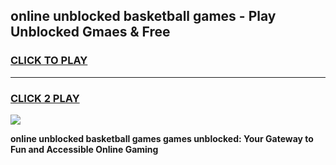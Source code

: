 
## online unblocked basketball games - Play Unblocked Gmaes & Free
<h3>
<a href="https://premium.freeplayer.one?title=online_unblocked_basketball_games&ref=19F">CLICK TO PLAY</a></h3>
<hr>

<h3>
<a href="https://premium.freeplayer.one?title=online_unblocked_basketball_games&ref=19F">CLICK 2 PLAY</a>
  
</h3>

<a href="https://premium.freeplayer.one?title=online_unblocked_basketball_games&ref=19F/"><img src="https://clearcache.store/games.png"></a>


**online unblocked basketball games games unblocked: Your Gateway to Fun and Accessible Online Gaming**
